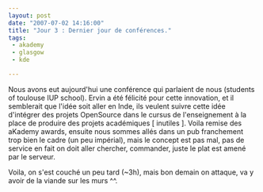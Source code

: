 ```yaml
---
layout: post
date: "2007-07-02 14:16:00"
title: "Jour 3 : Dernier jour de conférences."
tags:
 - akademy
 - glasgow
 - kde

---
```


Nous avons eut aujourd'hui une conférence qui parlaient de nous (students of toulouse IUP school). Ervin a été félicité pour cette innovation, et il semblerait que l'idée soit aller en Inde, ils veulent suivre cette idée d'intégrer des projets OpenSource dans le cursus de l'enseignement à la place de produire des projets académiques [ inutiles ]. Voila remise des aKademy awards, ensuite nous sommes allés dans un pub franchement trop bien le cadre (un peu impérial), mais le concept est pas mal, pas de service en fait on doit aller chercher, commander, juste le plat est amené par le serveur.

Voila, on s'est couché un peu tard (~3h), mais bon demain on attaque, va y avoir de la viande sur les murs ^^.
